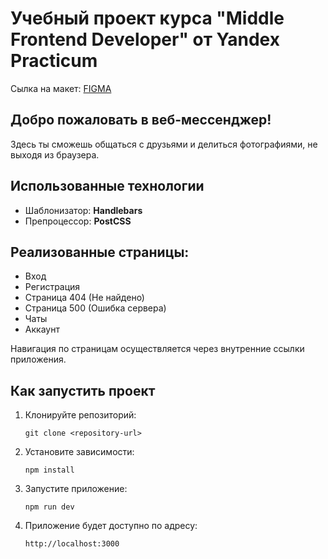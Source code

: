 
# Учебный проект курса "Middle Frontend Developer" от Yandex Practicum

Cылка на макет:
[FIGMA](https://www.figma.com/design/jF5fFFzgGOxQeB4CmKWTiE/Chat_external_link?node-id=1-444&node-type=FRAME&t=Of5cXdyiNZN9ttmo-0)

## Добро пожаловать в веб-мессенджер!
Здесь ты сможешь общаться с друзьями и делиться фотографиями, не выходя из браузера.

## Использованные технологии
- Шаблонизатор: **Handlebars**
- Препроцессор: **PostCSS**

## Реализованные страницы:
- Вход
- Регистрация
- Страница 404 (Не найдено)
- Страница 500 (Ошибка сервера)
- Чаты
- Аккаунт

Навигация по страницам осуществляется через внутренние ссылки приложения.

## Как запустить проект

1. Клонируйте репозиторий:
   ```
   git clone <repository-url>
   ```
2. Установите зависимости:
   ```
   npm install
   ```
3. Запустите приложение:
   ```
   npm run dev
   ```
4. Приложение будет доступно по адресу:
	```
   http://localhost:3000
   ```
